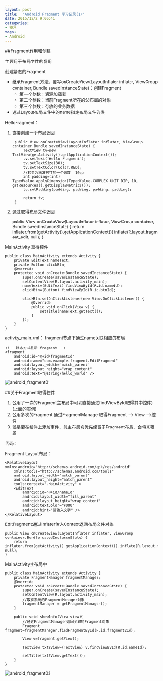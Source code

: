 ```yaml
---
layout: post
title:  "Android Fragment 学习记录(1)"
date: 2015/12/2 9:05:41 
categories:
- 技术
tags:
- Android
---
```


##Fragment作用和创建

主要用于布局文件的复用

创建静态的Fragment

- 继承Fragment方法。覆写onCreateView(LayoutInflater inflater, ViewGroup container, Bundle savedInstanceState)：创建Fragment
	- 第一个参数：资源加载器
	- 第二个参数：当前Fragment所在的父布局的对象
	- 第三个参数：存放的业务数据
- 通过Layout布局文件中的name指定布局文件的类

HelloFragment：

1. 直接创建一个布局返回

		public View onCreateView(LayoutInflater inflater, ViewGroup container,Bundle savedInstanceState) {
			TextView tv=new TextView(getActivity().getApplicationContext());
			tv.setText("Hello Fragment");
			tv.setTextSize(30);
			tv.setTextColor(Color.RED);
			//转变为标准尺寸的一个函数  10dp 
			int padding=(int) TypedValue.applyDimension(TypedValue.COMPLEX_UNIT_DIP, 10, getResources().getDisplayMetrics());
			tv.setPadding(padding, padding, padding, padding);
			
			return tv;
		}
2. 通过取得布局文件返回

	public View onCreateView(LayoutInflater inflater, ViewGroup container,
			Bundle savedInstanceState) {
		return inflater.from(getActivity().getApplicationContext()).inflate(R.layout.fragment_edit, null);
	}

MainActivity 取得控件

	public class MainActivity extends Activity {
		private EditText nameText;
		private Button clickBtn;
		@Override
		protected void onCreate(Bundle savedInstanceState) {
			super.onCreate(savedInstanceState);
			setContentView(R.layout.activity_main);
			nameText=(EditText) findViewById(R.id.nameId);
			clickBtn=(Button) findViewById(R.id.btnId);
			
			clickBtn.setOnClickListener(new View.OnClickListener() {
				@Override
				public void onClick(View v) {
					setTitle(nameText.getText());
				}
			});
		}
	}

activity_main.xml： fragment节点下通过name关联相应的布局

	<!-- 静态方式显示 fragment -->
    <fragment
        android:id="@+id/fragmentId"
        android:name="com.example.fragment.EditFragment"
        android:layout_width="match_parent"
        android:layout_height="wrap_content"
        android:text="@string/hello_world" />

![android_fragment01]({{site.baseurl}}/public/img/html/android_fragment01.png)


##关于Fragment取得控件
1. 公用了一次的Fragment主布局中可以直接通过findViewById取得其中控件)(上面的实例)
2. 公用多次的Fragment 通过FragmentManager取得Fragment --> View -->控件
3. 若是要在控件上添加事件，则主布局的优先级高于Fragment布局，会将其覆盖

代码：

Fragment Layout布局：

	<RelativeLayout xmlns:android="http://schemas.android.com/apk/res/android"
	    xmlns:tools="http://schemas.android.com/tools"
	    android:layout_width="match_parent"
	    android:layout_height="match_parent"
	    tools:context=".MainActivity" >
	    <EditText
	        android:id="@+id/nameId"
	        android:layout_width="fill_parent"
	        android:layout_height="wrap_content"
	        android:textColor="#000"
	        android:hint="请输入文字" />
	</RelativeLayout>

EditFragment:通过inflater传入Context返回布局文件对象

	public View onCreateView(LayoutInflater inflater, ViewGroup container,Bundle savedInstanceState) {
		return inflater.from(getActivity().getApplicationContext()).inflate(R.layout.fragment_edit, null);
	}

MainActivity主布局中：

	public class MainActivity extends Activity {
		private FragmentManager fragmentManager;
		@Override
		protected void onCreate(Bundle savedInstanceState) {
			super.onCreate(savedInstanceState);
			setContentView(R.layout.activity_main);
			//取得系统的FragmentManager对象
			fragmentManager = getFragmentManager();		
		}

		public void showInfo(View view){
			//通过FragmentManager返回关联的Fragment对象
			Fragment fragment=fragmentManager.findFragmentById(R.id.fragment2Id);
			
			View v=fragment.getView();
			
			TextView txt2View=(TextView) v.findViewById(R.id.nameId);
			
			setTitle(txt2View.getText());
		}
	}

![android_fragment02]({{site.baseurl}}/public/img/html/android_fragment02.png) 


